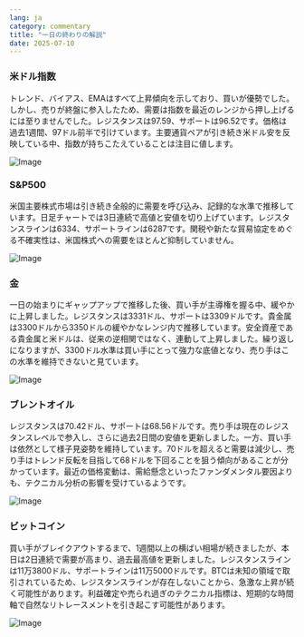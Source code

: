 ```yaml
---
lang: ja
category: commentary
title: "一日の終わりの解説"
date: 2025-07-10
---
```


### 米ドル指数

トレンド、バイアス、EMAはすべて上昇傾向を示しており、買いが優勢でした。しかし、売りが終盤に参入したため、需要は指数を最近のレンジから押し上げるには至りませんでした。レジスタンスは97.59、サポートは96.52です。価格は過去1週間、97ドル前半で引けています。主要通貨ペアが引き続き米ドル安を反映している中、指数が持ちこたえていることは注目に値します。

![Image](https://markleighedu.github.io/img/Jul-2025/10-Jul-2025/usdindex.jpg)

### S&P500

米国主要株式市場は引き続き全般的に需要を呼び込み、記録的な水準で推移しています。日足チャートでは3日連続で高値と安値を切り上げています。レジスタンスラインは6334、サポートラインは6287です。関税や新たな貿易協定をめぐる不確実性は、米国株式への需要をほとんど抑制していません。

![Image](https://markleighedu.github.io/img/Jul-2025/10-Jul-2025/sp500.jpg)

### 金

一日の始まりにギャップアップで推移した後、買い手が主導権を握る中、緩やかに上昇しました。レジスタンスは3331ドル、サポートは3309ドルです。貴金属は3300ドルから3350ドルの緩やかなレンジ内で推移しています。安全資産である貴金属と米ドルは、従来の逆相関ではなく、連動して上昇しました。繰り返しになりますが、3300ドル水準は買い手にとって強力な底値となり、売り手はこの水準を維持できないと見ています。

![Image](https://markleighedu.github.io/img/Jul-2025/10-Jul-2025/gold.jpg)

### ブレントオイル

レジスタンスは70.42ドル、サポートは68.56ドルです。売り手は現在のレジスタンスレベルで参入し、さらに過去2日間の安値を更新しました。一方、買い手は依然として様子見姿勢を維持しています。70ドルを超えると需要は減少し、売り手はトレンド反転を目指して68ドルを下回ることを狙う傾向があることが分かっています。最近の価格変動は、需給懸念といったファンダメンタル要因よりも、テクニカル分析の影響を受けているようです。

![Image](https://markleighedu.github.io/img/Jul-2025/10-Jul-2025/brentoil.jpg)

### ビットコイン

買い手がブレイクアウトするまで、1週間以上の横ばい相場が続きましたが、本日は2日連続で需要が高まり、過去最高値を更新しました。レジスタンスラインは11万3800ドル、サポートラインは11万5000ドルです。BTCは未知の領域で取引されているため、レジスタンスラインが存在しないことから、急激な上昇が続く可能性があります。利益確定や売られ過ぎのテクニカル指標は、短期的な時間軸で自然なリトレースメントを引き起こす可能性があります。

![Image](https://markleighedu.github.io/img/Jul-2025/10-Jul-2025/bitcoin.jpg)

